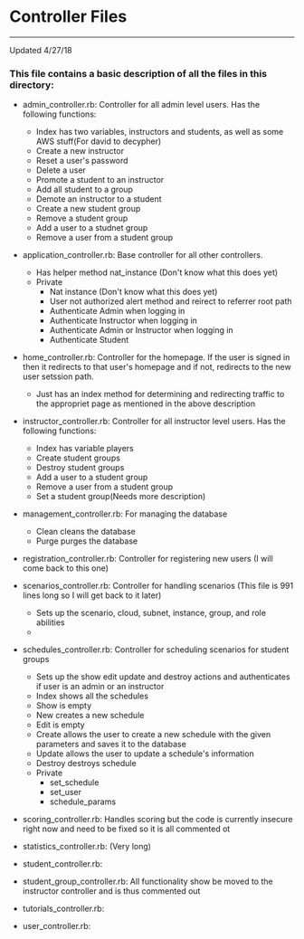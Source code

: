 # Controller Files
---                                                                                                                

Updated 4/27/18                                                                                                    

### This file contains a basic description of all the files in this directory:  
 - admin_controller.rb: Controller for all admin level users. Has the following functions:
   - Index has two variables, instructors and students, as well as some AWS stuff(For david to decypher)
   - Create a new instructor
   - Reset a user's password
   - Delete a user
   - Promote a student to an instructor
   - Add all student to a group
   - Demote an instructor to a student
   - Create a new student group
   - Remove a student group
   - Add a user to a studnet group
   - Remove a user from a student group	
 
 - application_controller.rb: Base controller for all other controllers. 
   - Has helper method nat_instance (Don't know what this does yet)
   - Private 
     - Nat instance (Don't know what this does yet)
     - User not authorized alert method and reirect to referrer root path
     - Authenticate Admin when logging in
     - Authenticate Instructor when logging in
     - Authenticate Admin or Instructor when logging in
     - Authenticate Student

 - home_controller.rb: Controller for the homepage. If the user is signed in then it redirects to that user's homepage and if not, redirects to the new user setssion path.
   - Just has an index method for determining and redirecting traffic to the appropriet page as mentioned in the above description
     
 - instructor_controller.rb: Controller for all instructor level users. Has the following functions:
   - Index has variable players
   - Create student groups
   - Destroy student groups
   - Add a user to a student group
   - Remove a user from a student group
   - Set a student group(Needs more description)
   
 - management_controller.rb: For managing the database
   - Clean cleans the database
   - Purge purges the database
   
 - registration_controller.rb: Controller for registering new users (I will come back to this one)
 
 - scenarios_controller.rb: Controller for handling scenarios (This file is 991 lines long so I will get back to it later)
   - Sets up the scenario, cloud, subnet, instance, group, and role abilities
   - 
  
- schedules_controller.rb: Controller for scheduling scenarios for student groups
  - Sets up the show edit update and destroy actions and authenticates if user is an admin or an instructor
  - Index shows all the schedules
  - Show is empty
  - New creates a new schedule
  - Edit is empty
  - Create allows the user to create a new schedule with the given parameters and saves it to the database
  - Update allows the user to update a schedule's information
  - Destroy destroys schedule
  - Private
    - set_schedule
    - set_user
    - schedule_params
    
- scoring_controller.rb: Handles scoring but the code is currently insecure right now and need to be fixed so it is all commented ot


- statistics_controller.rb: (Very long)

- student_controller.rb: 

- student_group_controller.rb: All functionality show be moved to the instructor controller and is thus commented out

- tutorials_controller.rb: 

- user_controller.rb: 
